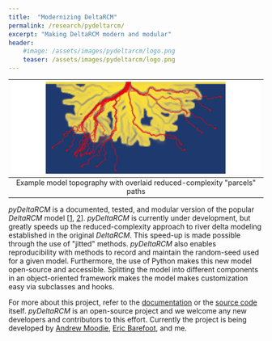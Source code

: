 ```yaml
---
title:  "Modernizing DeltaRCM"
permalink: /research/pydeltarcm/
excerpt: "Making DeltaRCM modern and modular"
header:
    #image: /assets/images/pydeltarcm/logo.png
    teaser: /assets/images/pydeltarcm/logo.png
---
```


| ![Example Model](/assets/images/pydeltarcm/logo.png) |
|:--:|
| Example model topography with overlaid reduced-complexity "parcels" paths |

*pyDeltaRCM* is a documented, tested, and modular version of the popular
*DeltaRCM* model [[1](https://esurf.copernicus.org/articles/3/67/2015/),
[2](https://esurf.copernicus.org/articles/3/87/2015/)].
*pyDeltaRCM* is currently under development, but greatly speeds up the
reduced-complexity approach to river delta modeling established in the
original *DeltaRCM*. This speed-up is made possible through the use of
"jitted" methods. *pyDeltaRCM* also enables reproducibility with methods to
record and maintain the random-seed used for a given model.
Furthermore, the use of Python makes this new model open-source and accessible.
Splitting the model into different components in an object-oriented framework
makes the model makes customization easy via subclasses and hooks.

For more about this project, refer to the
[documentation](https://deltarcm.org/pyDeltaRCM/) or the
[source code](https://github.com/DeltaRCM/pyDeltaRCM) itself.
*pyDeltaRCM* is an open-source project and we welcome any new developers and
contributors to this effort.
Currently the project is being developed by
[Andrew Moodie](https://andrewjmoodie.com/),
[Eric Barefoot](http://ericbarefoot.com/), and me.
